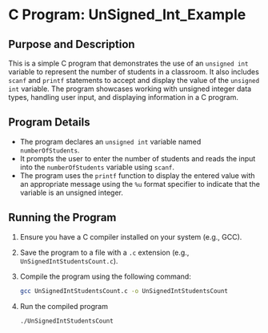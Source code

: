 # C Program: UnSigned_Int_Example

## Purpose and Description

This is a simple C program that demonstrates the use of an `unsigned int` variable to represent the number of students in a classroom. It also includes `scanf` and `printf` statements to accept and display the value of the `unsigned int` variable. The program showcases working with unsigned integer data types, handling user input, and displaying information in a C program.

## Program Details

- The program declares an `unsigned int` variable named `numberOfStudents`.
- It prompts the user to enter the number of students and reads the input into the `numberOfStudents` variable using `scanf`.
- The program uses the `printf` function to display the entered value with an appropriate message using the `%u` format specifier to indicate that the variable is an unsigned integer.

## Running the Program

1. Ensure you have a C compiler installed on your system (e.g., GCC).
2. Save the program to a file with a `.c` extension (e.g., `UnSignedIntStudentsCount.c`).
3. Compile the program using the following command:

   ```bash
   gcc UnSignedIntStudentsCount.c -o UnSignedIntStudentsCount

4. Run the compiled program
   ```bash
   ./UnSignedIntStudentsCount
